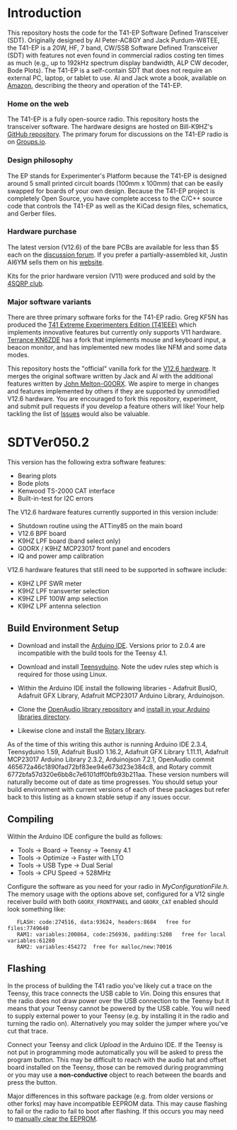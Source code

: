 # Introduction

This repository hosts the code for the T41-EP Software Defined Transceiver (SDT). Originally designed by Al Peter-AC8GY and Jack Purdum-W8TEE, the T41-EP is a 20W, HF, 7 band, CW/SSB Software Defined Transceiver (SDT) with features not even found in commercial radios costing ten times as much (e.g., up to 192kHz spectrum display bandwidth, ALP CW decoder, Bode Plots). The T41-EP is a self-contain SDT that does not require an external PC, laptop, or tablet to use. Al and Jack wrote a book, available on [Amazon](https://a.co/d/drLsJlJ), describing the theory and operation of the T41-EP.

### Home on the web

The T41-EP is a fully open-source radio. This repository hosts the transceiver software. The hardware designs are hosted on Bill-K9HZ's [GitHub repository](https://github.com/DRWJSCHMIDT/T41/tree/main/T41_V012_Files_01-15-24). The primary forum for discussions on the T41-EP radio is on [Groups.io](https://groups.io/g/SoftwareControlledHamRadio/topics).

### Design philosophy

The EP stands for Experimenter's Platform because the T41-EP is designed around 5 small printed circuit boards (100mm x 100mm) that can be easily swapped for boards of your own design. Because the T41-EP project is completely Open Source, you have complete access to the C/C++ source code that controls the T41-EP as well as the KiCad design files, schematics, and Gerber files. 

### Hardware purchase

The latest version (V12.6) of the bare PCBs are available for less than $5 each on the [discussion forum](https://groups.io/g/SoftwareControlledHamRadio). If you prefer a partially-assembled kit,  Justin AI6YM sells them on his [website](https://ai6ym.radio/t41-ep-sdt/).

Kits for the prior hardware version (V11) were produced and sold by the [4SQRP club](http://www.4sqrp.com/T41main.php).

### Major software variants

There are three primary software forks for the T41-EP radio. Greg KF5N has produced the [T41 Extreme Experimenters Edition (T41EEE)](https://github.com/Greg-R/T41EEE) which implements innovative features but currently only supports V11 hardware. [Terrance KN6ZDE](https://github.com/tmr4/T41_SDR) has a fork that implements mouse and keyboard input, a beacon monitor, and has implemented new modes like NFM and some data modes.

This repository hosts the "official" vanilla fork for the [V12.6 hardware](https://github.com/DRWJSCHMIDT/T41/tree/main/T41_V012_Files_01-15-24). It merges the original software written by Jack and Al with the additional features written by [John Melton-G0ORX](https://github.com/g0orx/SDTVer050.0). We aspire to merge in changes and features implemented by others if they are supported by unmodified V12.6 hardware. You are encouraged to fork this repository, experiment, and submit pull requests if you develop a feature others will like! Your help tackling the list of [Issues](https://github.com/KI3P/SDTVer050.0/issues) would also be valuable.

# SDTVer050.2

This version has the following extra software features:

* Bearing plots
* Bode plots
* Kenwood TS-2000 CAT interface
* Built-in-test for I2C errors

The V12.6 hardware features currently supported in this version include:

* Shutdown routine using the ATTiny85 on the main board
* V12.6 BPF board
* K9HZ LPF board (band select only)
* G0ORX / K9HZ MCP23017 front panel and encoders
* IQ and power amp calibration

V12.6 hardware features that still need to be supported in software include:

* K9HZ LPF SWR meter
* K9HZ LPF transverter selection
* K9HZ LPF 100W amp selection
* K9HZ LPF antenna selection

## Build Environment Setup

- Download and install the [Arduino IDE](https://www.arduino.cc/en/software). Versions prior to 2.0.4 are incompatible with the build tools for the Teensy 4.1.

- Download and install [Teensyduino](https://www.pjrc.com/teensy/td_download.html). Note the udev rules step which is required for those using Linux.

- Within the Arduino IDE install the following libraries - Adafruit BusIO, Adafruit GFX Library, Adafruit MCP23017 Arduino Library, Arduinojson.

- Clone the [OpenAudio library repository](https://github.com/chipaudette/OpenAudio_ArduinoLibrary/) and [install in your Arduino libraries directory](https://docs.arduino.cc/software/ide-v1/tutorials/installing-libraries/).

- Likewise clone and install the [Rotary library](https://github.com/brianlow/Rotary).

As of the time of this writing this author is running Arduino IDE 2.3.4, Teensyduino 1.59, Adafruit BusIO 1.16.2, Adafruit GFX Library 1.11.11, Adafruit MCP23017 Arduino Library 2.3.2, Arduinojson 7.2.1, OpenAudio commit 465672a46c1890fad72bf83ee94e673d23e384c8, and Rotary commit 6772bfa57d320e6bb8c7e6101dff0bfb93b211aa. These version numbers will naturally become out of date as time progresses. You should setup your build environment with current versions of each of these packages but refer back to this listing as a known stable setup if any issues occur.

## Compiling

Within the Arduino IDE configure the build as follows:

- Tools -> Board -> Teensy -> Teensy 4.1
- Tools -> Optimize -> Faster with LTO
- Tools -> USB Type -> Dual Serial
- Tools -> CPU Speed -> 528MHz

Configure the software as you need for your radio in *MyConfigurationFile.h*. The memory usage with the options above set, configured for a V12 single receiver build with both `G0ORX_FRONTPANEL` and `G0ORX_CAT` enabled should look something like:

```
   FLASH: code:274516, data:93624, headers:8684   free for files:7749640
   RAM1: variables:200864, code:256936, padding:5208   free for local variables:61280
   RAM2: variables:454272  free for malloc/new:70016
```

## Flashing

In the process of building the T41 radio you've likely cut a trace on the Teensy, this trace connects the USB cable to *Vin*. Doing this ensures that the radio does not draw power over the USB connection to the Teensy but it means that your Teensy cannot be powered by the USB cable. You will need to supply external power to your Teensy (e.g. by installing it in the radio and turning the radio on). Alternatively you may solder the jumper where you've cut that trace.

Connect your Teensy and click *Upload* in the Arduino IDE. If the Teensy is not put in programming mode automatically you will be asked to press the program button. This may be difficult to reach with the audio hat and offset board installed on the Teensy, those can be removed during programming or you may use a **non-conductive** object to reach between the boards and press the button.

Major differences in this software package (e.g. from older versions or other forks) may have incompatible EEPROM data. This may cause flashing to fail or the radio to fail to boot after flashing. If this occurs you may need to [manually clear the EEPROM](https://forum.pjrc.com/index.php?threads/teensy-4-1-reset-eeprom-empty-eeprom-values.74575/).
